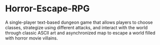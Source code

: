 # Horror-Escape-RPG
A single-player text-based dungeon game that allows players to choose classes, strategize using different attacks, and interact with the world through classic ASCII art and asynchronized map to escape a world filled with horror movie villains.
